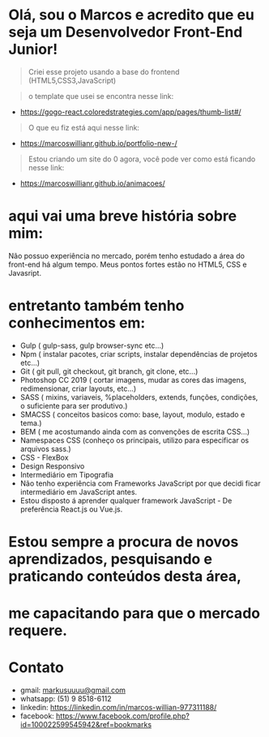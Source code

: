 # Olá, sou o Marcos e acredito que eu seja um Desenvolvedor Front-End Junior!

> Criei esse projeto usando a base do frontend (HTML5,CSS3,JavaScript)

> o template que usei se encontra nesse link: 
- https://gogo-react.coloredstrategies.com/app/pages/thumb-list#/

> O que eu fiz está aqui nesse link: 
- https://marcoswillianr.github.io/portfolio-new-/

> Estou criando um site do 0 agora, você pode ver como está ficando nesse link:
- https://marcoswillianr.github.io/animacoes/

# aqui vai uma breve história sobre mim:
Não possuo experiência no mercado, porém tenho estudado a área do front-end há algum tempo.
Meus pontos fortes estão no HTML5, CSS e Javasript.
# entretanto também tenho conhecimentos em:
 - Gulp ( gulp-sass, gulp browser-sync etc...)
 - Npm  ( instalar pacotes, criar scripts, instalar dependências de projetos etc...)
 - Git  ( git pull, git checkout, git branch, git clone, etc...)
 - Photoshop CC 2019 ( cortar imagens, mudar as cores das imagens, redimensionar, criar layouts, etc...)
 - SASS ( mixins, variaveis, %placeholders, extends, funções, condições, o suficiente para ser produtivo.)
 - SMACSS ( conceitos basicos como: base, layout, modulo, estado e tema.)
 - BEM ( me acostumando ainda com as convenções de escrita CSS...)
 - Namespaces CSS (conheço os principais, utilizo para especificar os arquivos sass.)
 - CSS - FlexBox
 - Design Responsivo
 - Intermediário em Tipografia
 - Não tenho experiência com Frameworks JavaScript por que decidi ficar intermediário em JavaScript antes.
 - Estou disposto á aprender qualquer framework JavaScript - De preferência React.js ou Vue.js.

# Estou sempre a procura de novos aprendizados, pesquisando e praticando conteúdos desta área,
# me capacitando para que o mercado requere.  


# Contato

- gmail: markusuuuu@gmail.com
- whatsapp: (51) 9 8518-6112
- linkedin: https://linkedin.com/in/marcos-willian-977311188/
- facebook: https://www.facebook.com/profile.php?id=100022599545942&ref=bookmarks
